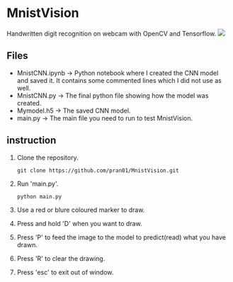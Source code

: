 # MnistVision
Handwritten digit recognition on webcam with OpenCV and Tensorflow.
<img src="/images/main.gif"/>

## Files

- MnistCNN.ipynb -> Python notebook where I created the CNN model and saved it. It contains some commented lines which I did not use as well.
- MnistCNN.py -> The final python file showing how the model was created.
- Mymodel.h5 -> The saved CNN model.
- main.py -> The main file you need to run to test MnistVision.

## instruction

1. Clone the repository.

    `git clone https://github.com/pran01/MnistVision.git`
2. Run 'main.py'.

    `python main.py`
3. Use a red or blure coloured marker to draw.
4. Press and hold 'D' when you want to draw.
5. Press 'P' to feed the image to the model to predict(read) what you have drawn.
6. Press 'R' to clear the drawing.
7. Press 'esc' to exit out of window.
